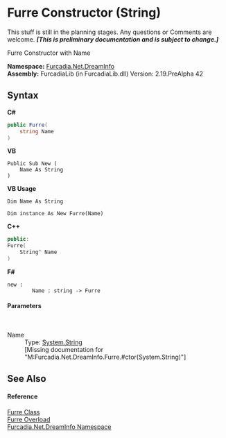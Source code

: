 # Furre Constructor (String)
This stuff is still in the planning stages. Any questions or Comments are welcome. _**\[This is preliminary documentation and is subject to change.\]**_

Furre Constructor with Name

**Namespace:**&nbsp;<a href="N_Furcadia_Net_DreamInfo">Furcadia.Net.DreamInfo</a><br />**Assembly:**&nbsp;FurcadiaLib (in FurcadiaLib.dll) Version: 2.19.PreAlpha 42

## Syntax

**C#**<br />
``` C#
public Furre(
	string Name
)
```

**VB**<br />
``` VB
Public Sub New ( 
	Name As String
)
```

**VB Usage**<br />
``` VB Usage
Dim Name As String

Dim instance As New Furre(Name)
```

**C++**<br />
``` C++
public:
Furre(
	String^ Name
)
```

**F#**<br />
``` F#
new : 
        Name : string -> Furre
```


#### Parameters
&nbsp;<dl><dt>Name</dt><dd>Type: <a href="http://msdn2.microsoft.com/en-us/library/s1wwdcbf" target="_blank">System.String</a><br />\[Missing <param name="Name"/> documentation for "M:Furcadia.Net.DreamInfo.Furre.#ctor(System.String)"\]</dd></dl>

## See Also


#### Reference
<a href="T_Furcadia_Net_DreamInfo_Furre">Furre Class</a><br /><a href="Overload_Furcadia_Net_DreamInfo_Furre__ctor">Furre Overload</a><br /><a href="N_Furcadia_Net_DreamInfo">Furcadia.Net.DreamInfo Namespace</a><br />